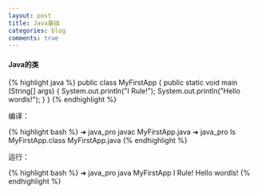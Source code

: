 ```yaml
---
layout: post
title: Java基础
categories: blog
comments: true
---
```


#### Java的类

{% highlight java %}
public class MyFirstApp {
	public static void main (String[] args) {
		System.out.println("I Rule!");
       		System.out.println("Hello wordls!");
        }
}
{% endhighlight %}

编译：

{% highlight bash %}
➜  java_pro  javac MyFirstApp.java
➜  java_pro  ls
MyFirstApp.class MyFirstApp.java
{% endhighlight %}

运行：

{% highlight bash %}
➜  java_pro  java MyFirstApp
I Rule!
Hello wordls!
{% endhighlight %}